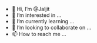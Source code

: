 - 👋 Hi, I’m @Jaljit
- 👀 I’m interested in ...
- 🌱 I’m currently learning ...
- 💞️ I’m looking to collaborate on ...
- 📫 How to reach me ...

<!---
Jaljit/Jaljit is a ✨ special ✨ repository because its `README.md` (this file) appears on your GitHub profile.
You can click the Preview link to take a look at your changes.
--->
